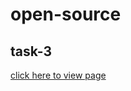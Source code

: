 # open-source
## task-3 

[click here to view page](https://priyanka-panaganti.github.io/open-source-task-3-project-2/recapcha.html)
